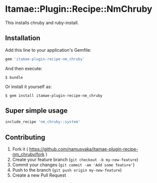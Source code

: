 # Itamae::Plugin::Recipe::NmChruby

This installs chruby and ruby-install.

## Installation

Add this line to your application's Gemfile:

```ruby
gem 'itamae-plugin-recipe-nm_chruby'
```

And then execute:

    $ bundle

Or install it yourself as:

    $ gem install itamae-plugin-recipe-nm_chruby

## Super simple usage

```ruby
include_recipe 'nm_chruby::system'
```

## Contributing

1. Fork it ( https://github.com/namusyaka/itamae-plugin-recipe-nm_chruby/fork )
2. Create your feature branch (`git checkout -b my-new-feature`)
3. Commit your changes (`git commit -am 'Add some feature'`)
4. Push to the branch (`git push origin my-new-feature`)
5. Create a new Pull Request
